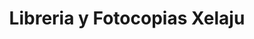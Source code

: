 ---
title: "Libreria y Fotocopias Xelaju"
url: /retalhuleu/libreria-y-fotocopias-xelaju/
shop: foto
---